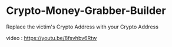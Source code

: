 # Crypto-Money-Grabber-Builder

Replace the victim's Crypto Address with your Crypto Address

video : https://youtu.be/8fsvhbv6Rtw
